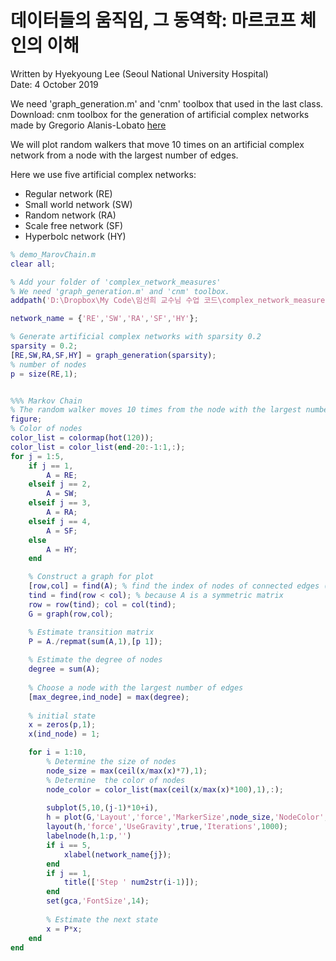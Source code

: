 # 데이터들의 움직임, 그 동역학: 마르코프 체인의 이해   

Written by Hyekyoung Lee (Seoul National University Hospital)  
Date: 4 October 2019  

We need 'graph_generation.m' and 'cnm' toolbox that used in the last class. 
Download: cnm toolbox for the generation of artificial complex networks 
made by Gregorio Alanis-Lobato [here](https://se.mathworks.com/matlabcentral/fileexchange/45734-cnm)  

We will plot random walkers that move 10 times on an artificial complex network from a node with the largest number of edges. 

Here we use five artificial complex networks:  
- Regular network (RE)  
- Small world network (SW)  
- Random network (RA)  
- Scale free network (SF) 
- Hyperbolc network (HY)  

```Matlab 
% demo_MarovChain.m
clear all;

% Add your folder of 'complex_network_measures' 
% We need 'graph_generation.m' and 'cnm' toolbox. 
addpath('D:\Dropbox\My Code\임선희 교수님 수업 코드\complex_network_measures'); 

network_name = {'RE','SW','RA','SF','HY'};

% Generate artificial complex networks with sparsity 0.2
sparsity = 0.2;
[RE,SW,RA,SF,HY] = graph_generation(sparsity);
% number of nodes 
p = size(RE,1); 


%%% Markov Chain 
% The random walker moves 10 times from the node with the largest number of edges.
figure; 
% Color of nodes 
color_list = colormap(hot(120)); 
color_list = color_list(end-20:-1:1,:); 
for j = 1:5,
    if j == 1,
        A = RE;
    elseif j == 2,
        A = SW;
    elseif j == 3,
        A = RA;
    elseif j == 4,
        A = SF;
    else
        A = HY;
    end

    % Construct a graph for plot 
    [row,col] = find(A); % find the index of nodes of connected edges (row,col)  
    tind = find(row < col); % because A is a symmetric matrix 
    row = row(tind); col = col(tind); 
    G = graph(row,col); 

    % Estimate transition matrix 
    P = A./repmat(sum(A,1),[p 1]); 
    
    % Estimate the degree of nodes 
    degree = sum(A); 
    
    % Choose a node with the largest number of edges 
    [max_degree,ind_node] = max(degree); 
    
    % initial state 
    x = zeros(p,1); 
    x(ind_node) = 1; 

    for i = 1:10, 
        % Determine the size of nodes 
        node_size = max(ceil(x/max(x)*7),1);
        % Determine  the color of nodes 
        node_color = color_list(max(ceil(x/max(x)*100),1),:); 
        
        subplot(5,10,(j-1)*10+i), 
        h = plot(G,'Layout','force','MarkerSize',node_size,'NodeColor',node_color); 
        layout(h,'force','UseGravity',true,'Iterations',1000); 
        labelnode(h,1:p,'')
        if i == 5, 
            xlabel(network_name{j});
        end
        if j == 1, 
            title(['Step ' num2str(i-1)]);
        end
        set(gca,'FontSize',14); 
        
        % Estimate the next state 
        x = P*x; 
    end 
end
``` 

